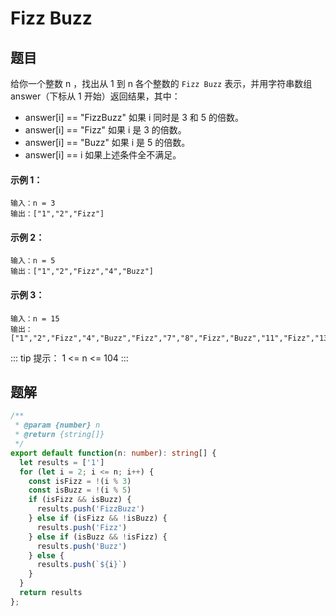 # Fizz Buzz

## 题目

给你一个整数 n ，找出从 1 到 n 各个整数的 `Fizz Buzz` 表示，并用字符串数组 answer（下标从 1 开始）返回结果，其中：
- answer[i] == "FizzBuzz" 如果 i 同时是 3 和 5 的倍数。
- answer[i] == "Fizz" 如果 i 是 3 的倍数。
- answer[i] == "Buzz" 如果 i 是 5 的倍数。
- answer[i] == i 如果上述条件全不满足。

#### 示例 1：
```
输入：n = 3
输出：["1","2","Fizz"]
```

#### 示例 2：
```
输入：n = 5
输出：["1","2","Fizz","4","Buzz"]
```

#### 示例 3：
```
输入：n = 15
输出：["1","2","Fizz","4","Buzz","Fizz","7","8","Fizz","Buzz","11","Fizz","13","14","FizzBuzz"]
```

::: tip 提示：
1 <= n <= 104
:::

## 题解
```ts
/**
 * @param {number} n
 * @return {string[]}
 */
export default function(n: number): string[] {
  let results = ['1']
  for (let i = 2; i <= n; i++) {
    const isFizz = !(i % 3)
    const isBuzz = !(i % 5)
    if (isFizz && isBuzz) {
      results.push('FizzBuzz')
    } else if (isFizz && !isBuzz) {
      results.push('Fizz')
    } else if (isBuzz && !isFizz) {
      results.push('Buzz')
    } else {
      results.push(`${i}`)
    }
  }
  return results
};
```
